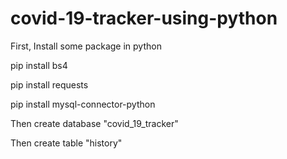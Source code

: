 # covid-19-tracker-using-python


First, Install some package in python

pip install bs4

pip install requests

pip install mysql-connector-python


Then create database "covid_19_tracker"

Then create table "history"

